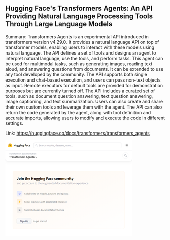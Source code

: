 ## Hugging Face's Transformers Agents: An API Providing Natural Language Processing Tools Through Large Language Models
Summary: Transformers Agents is an experimental API introduced in transformers version v4.29.0. It provides a natural language API on top of transformer models, enabling users to interact with these models using natural language. The API defines a set of tools and designs an agent to interpret natural language, use the tools, and perform tasks. This agent can be used for multimodal tasks, such as generating images, reading text aloud, and answering questions from documents. It can be extended to use any tool developed by the community. The API supports both single execution and chat-based execution, and users can pass non-text objects as input. Remote executors for default tools are provided for demonstration purposes but are currently turned off. The API includes a curated set of tools, such as document question answering, text question answering, image captioning, and text summarization. Users can also create and share their own custom tools and leverage them with the agent. The API can also return the code generated by the agent, along with tool definition and accurate imports, allowing users to modify and execute the code in different settings.

Link: https://huggingface.co/docs/transformers/transformers_agents

<img src="/img/f60e0b76-4300-4fb4-95c2-0205881aac0c.png" width="400" />
<br/><br/>
